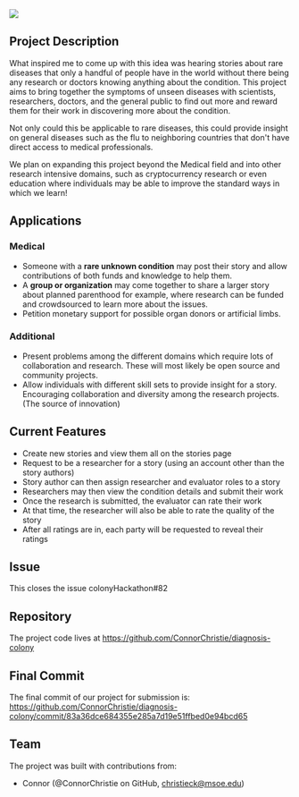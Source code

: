 <img src="https://github.com/ConnorChristie/diagnosis-colony/blob/master/researchColony.png?raw=true" align="middle">

## Project Description
What inspired me to come up with this idea was hearing stories about rare diseases that only a handful of people have in the world without there being any research or doctors knowing anything about the condition. This project aims to bring together the symptoms of unseen diseases with scientists, researchers, doctors, and the general public to find out more and reward them for their work in discovering more about the condition.

Not only could this be applicable to rare diseases, this could provide insight on general diseases such as the flu to neighboring countries that don't have direct access to medical professionals.

We plan on expanding this project beyond the Medical field and into other research intensive domains, such as cryptocurrency research or even education where individuals may be able to improve the standard ways in which we learn!

## Applications
### Medical
* Someone with a __rare unknown condition__ may post their story and allow contributions of both funds and knowledge to help them.
* A __group or organization__ may come together to share a larger story about planned parenthood for example, where research can be funded and crowdsourced to learn more about the issues.
* Petition monetary support for possible organ donors or artificial limbs.

### Additional
* Present problems among the different domains which require lots of collaboration and research. These will most likely be open source and community projects.
* Allow individuals with different skill sets to provide insight for a story. Encouraging collaboration and diversity among the research projects. (The source of innovation)

## Current Features
* Create new stories and view them all on the stories page
* Request to be a researcher for a story (using an account other than the story authors)
* Story author can then assign researcher and evaluator roles to a story
* Researchers may then view the condition details and submit their work
* Once the research is submitted, the evaluator can rate their work
* At that time, the researcher will also be able to rate the quality of the story
* After all ratings are in, each party will be requested to reveal their ratings

## Issue
This closes the issue colonyHackathon#82

## Repository

The project code lives at https://github.com/ConnorChristie/diagnosis-colony

## Final Commit
The final commit of our project for submission is:
https://github.com/ConnorChristie/diagnosis-colony/commit/83a36dce684355e285a7d19e51ffbed0e94bcd65

## Team
The project was built with contributions from:

- Connor (@ConnorChristie on GitHub, christieck@msoe.edu)
